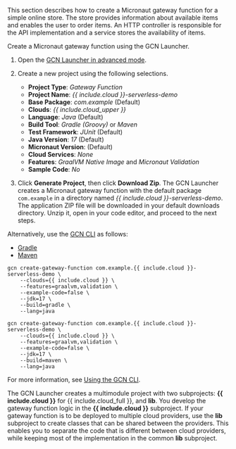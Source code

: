 This section describes how to create a Micronaut gateway function for a simple online store. The store provides information about available items and enables the user to order items. An HTTP controller is responsible for the API implementation and a service stores the availability of items.

Create a Micronaut gateway function using the GCN Launcher.

1. Open the [GCN Launcher in advanced mode](/gcn/launcher/?advanced=true).

2. Create a new project using the following selections.
    * **Project Type**: _Gateway Function_
    * **Project Name**: _{{ include.cloud }}-serverless-demo_
    * **Base Package**: _com.example_ (Default)
    * **Clouds**: _{{ include.cloud_upper }}_
    * **Language**: _Java_ (Default)
    * **Build Tool**: _Gradle (Groovy)_ or _Maven_
    * **Test Framework**: _JUnit_ (Default)
    * **Java Version**: _17_ (Default)
    * **Micronaut Version**: (Default)
    * **Cloud Services**: _None_
    * **Features**: _GraalVM Native Image_ and _Micronaut Validation_
    * **Sample Code**: _No_

3. Click **Generate Project**, then click **Download Zip**. The GCN Launcher creates a Micronaut gateway function with the default package `com.example` in a directory named _{{ include.cloud }}-serverless-demo_. The application ZIP file will be downloaded in your default downloads directory. Unzip it, open in your code editor, and proceed to the next steps.

Alternatively, use the [GCN CLI](/gcn/get-started/using-gcn-cli/) as follows:

<div id="tabs-doc2">
  <ul>
    <li class="tabs-gradle"><a href="#gradle">Gradle</a></li>
    <li class="tabs-maven"><a href="#maven">Maven</a></li>
  </ul>
  <div id="gradle">
    <pre><code class="language-bash">gcn create-gateway-function com.example.{{ include.cloud }}-serverless-demo \
    --clouds={{ include.cloud }} \
    --features=graalvm,validation \
    --example-code=false \
    --jdk=17 \
    --build=gradle \
    --lang=java</code></pre>
  </div>
  <div id="maven">
    <pre><code class="language-bash">gcn create-gateway-function com.example.{{ include.cloud }}-serverless-demo \
    --clouds={{ include.cloud }} \
    --features=graalvm,validation \
    --example-code=false \
    --jdk=17 \
    --build=maven \
    --lang=java</code></pre>
  </div>
</div>

For more information, see [Using the GCN CLI](/gcn/get-started/using-gcn-cli/).

The GCN Launcher creates a multimodule project with two subprojects: **{{ include.cloud }}** for {{ include.cloud_full }}, and **lib**.
You develop the gateway function logic in the **{{ include.cloud }}** subproject. If your gateway function is to be deployed to multiple cloud providers, use the **lib** subproject to create classes that can be shared between the providers. This enables you to separate the code that is different between cloud providers, while keeping most of the implementation in the common **lib** subproject.
